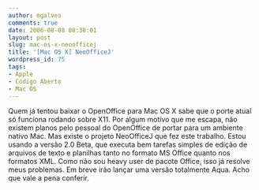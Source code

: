 ```yaml
---
author: mgalves
comments: true
date: 2006-08-08 08:38:01
layout: post
slug: mac-os-x-neoofficej
title: '[Mac OS X] NeoOfficeJ'
wordpress_id: 75
tags:
- Apple
- Código Aberto
- Mac OS
---
```


Quem já tentou baixar o OpenOffice para Mac OS X sabe que o porte atual só funciona rodando sobre X11. Por algum motivo que me escapa, não existem planos pelo pessoal do OpenOffice de portar para um ambiente nativo Mac. Mas existe o projeto NeoOfficeJ que fez este trabalho. Estou usando a versão  2.0 Beta, que executa bem tarefas simples de edição de arquivos de texto e planilhas tanto no formato MS Office quanto nos formatos XML. Como não sou heavy user de pacote Office, isso já resolve meus problemas. Em breve irão lançar uma versão totalmente Aqua. Acho que vale a pena conferir.
